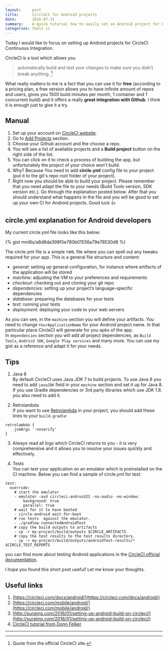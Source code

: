 ```yaml
---
layout:     post
title:      CircleCI for Android projects
date:       2016-07-31
summary:    A quick tutorial how to easily set an Android project for CircleCi Continuous Integration
categories: tools ci
---
```


Today I would like to focus on setting up Android projects for CircleCI Continuous Integration.

CircleCI is a tool which allows you  

>  automatically build and test your changes to make sure you didn’t break anything. [^1]

What really matters to me is a fact that you can use it for **free** (according to a pricing plan, a free version allows you to have infinite amount of repos and users, gives you 1500 build minutes per month, 1 container and 1 concurrent build) and it offers a really **great integration with Github**. I think it is enough just to give it a try.

## Manual

1. Set up your account on [CircleCI website](https://circleci.com/).
2. Go to [Add Projects](https://circleci.com/add-projects) section.
3. Choose your Github account and the choose a repo.
4. You will see a list of available projects and a **Build project** button on the right side of the list.
5. You can click on it to check a process of building the app, but unfortunately the project of your choice won't build.
6. Why? Because You need to add **circle.yml** config file to your project (put it to the git's repo root folder of your project).
7. Right now you should be able to build your project. Please remember that you need adapt the file to your needs (Build Tools version, SDK version etc.). Go through the explanation posted below. After that you should understand what happens in the file and you will be good to set up your own CI for Android projects. Good luck :+1:

## circle.yml explanation for Android developers

My current circle.yml file looks like this below:

{% gist mmBs/a8d8da398f0e780b01556a79e78530d8 %}

The circle.yml file is a simple `YAML` file where you can spell out any tweaks required for your app. This is a general file structure and content:

* *general*: setting up general configuration, for instance where artifacts of the application will be stored
* *machine*: adjusting the VM to your preferences and requirements
* *checkout*: checking out and cloning your git repo
* *dependencies*: setting up your project’s language-specific dependencies
* *database*: preparing the databases for your tests
* *test*: running your tests
* *deployment*: deploying your code to your web servers

As you can see, in the `machine` section you will define your artifacts. You need to change
`YourApplicationName` for your Android project name. In that particular place CircleCI will
generate for you apks of the app.  
In `dependencies` section you will add all project dependencies, as `Build Tools`, `Android SDK`,
`Google Play services` and many more. You can use my gist as a reference and adapt it for your needs.

## Tips

1. Java 8   
By default CircleCI uses Java JDK 7 to build projects. To use Java 8 you need to add `javaJDK`
field in your `machine` section and set it up for Java 8. If you use Gradle dependencies or 3rd
party libraries which use JDK 1.8. you also need to add it.  

2. Retrolambda      
If you want to use [Retrolambda](https://github.com/evant/gradle-retrolambda) in your project, you should add these lines to your `build.gradle`:   
```
retrolambda {
    jvmArgs '-noverify'
}
```

3. Always read all logs which CircleCI returns to you - it is very comprehensive and it allows
you to resolve your issues quickly and effectively.

4. Tests   
You can test your application on an emulator which is preinstalled on the CI machine. Below you can find
a sample of circle.yml for test:

```
test:
  override:
    # start the emulator
    - emulator -avd circleci-android22 -no-audio -no-window:
        background: true
        parallel: true
    # wait for it to have booted
    - circle-android wait-for-boot
    # run tests  against the emulator.
    - ./gradlew connectedAndroidTest
    # copy the build outputs to artifacts
    - cp -r my-project/build/outputs $CIRCLE_ARTIFACTS
    # copy the test results to the test results directory.
    - cp -r my-project/build/outputs/androidTest-results/* $CIRCLE_TEST_REPORTS

```

you can find more about testing Android applications in the [CircleCI official documentation](https://circleci.com/docs/android/).

I hope you found this short post useful! Let me know your thoughts.




## Useful links

1. [https://circleci.com/docs/android/](https://circleci.com/docs/android/)
2. [https://circleci.com/mobile/android/](https://circleci.com/mobile/android/)
3. [http://surajms.com/2016/01/setting-up-android-build-on-circleci/](http://surajms.com/2016/01/setting-up-android-build-on-circleci/)
4. [CircleCI tutorial from Donn Felker](https://www.youtube.com/watch?v=oIRbUGJKcrs)


---
[^1]: Quote from the official CircleCI site.
